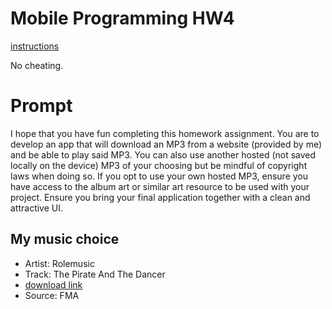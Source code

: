 Mobile Programming HW4
======================
[instructions](http://ww2.cs.fsu.edu/~yannes/homework/Homework4.pdf)

No cheating.

# Prompt
I hope that you have fun completing this homework assignment. You are to develop an app that
will download an MP3 from a website (provided by me) and be able to play said MP3. You can
also use another hosted (not saved locally on the device) MP3 of your choosing but be mindful
of copyright laws when doing so. If you opt to use your own hosted MP3, ensure you have
access to the album art or similar art resource to be used with your project. Ensure you bring
your final application together with a clean and attractive UI.

## My music choice
* Artist: Rolemusic
* Track: The Pirate And The Dancer
* [download link](https://files.freemusicarchive.org/music%2Fno_curator%2FRolemusic%2FThe_Pirate_And_The_Dancer%2FRolemusic_-_04_-_The_Pirate_And_The_Dancer.mp3)
* Source: FMA
